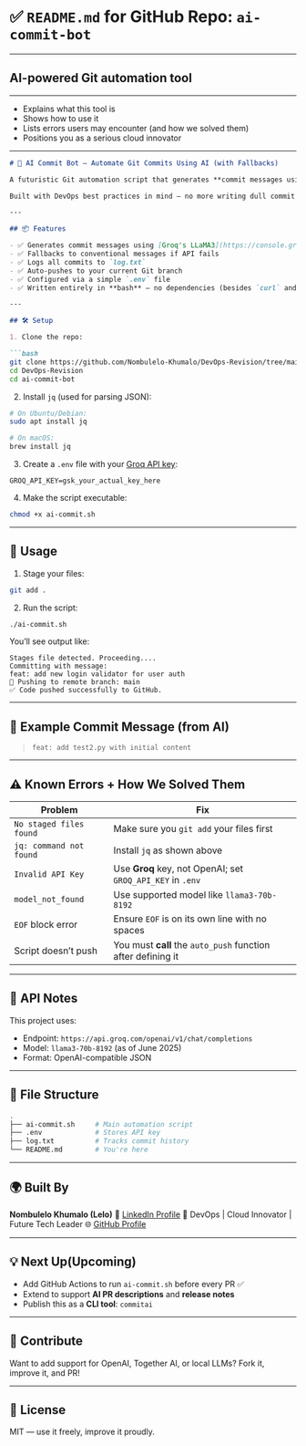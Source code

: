 # ✅ `README.md` for GitHub Repo: `ai-commit-bot`
---
## AI-powered Git automation tool
---
* Explains what this tool is
* Shows how to use it
* Lists errors users may encounter (and how we solved them)
* Positions you as a serious cloud innovator
---
````markdown
# 🤖 AI Commit Bot — Automate Git Commits Using AI (with Fallbacks)

A futuristic Git automation script that generates **commit messages using AI**, gracefully handles **API errors**, and **auto-pushes** your changes to GitHub.

Built with DevOps best practices in mind — no more writing dull commit messages, no more skipping `git push`, and no breaking on API limits.

---

## 📦 Features

- ✅ Generates commit messages using [Groq's LLaMA3](https://console.groq.com/)
- ✅ Fallbacks to conventional messages if API fails
- ✅ Logs all commits to `log.txt`
- ✅ Auto-pushes to your current Git branch
- ✅ Configured via a simple `.env` file
- ✅ Written entirely in **bash** — no dependencies (besides `curl` and `jq`)

---

## 🛠️ Setup

1. Clone the repo:

```bash
git clone https://github.com/Nombulelo-Khumalo/DevOps-Revision/tree/main/ai-commit-bot
cd DevOps-Revision
cd ai-commit-bot
````

2. Install `jq` (used for parsing JSON):

```bash
# On Ubuntu/Debian:
sudo apt install jq

# On macOS:
brew install jq
```

3. Create a `.env` file with your [Groq API key](https://console.groq.com/keys):

```env
GROQ_API_KEY=gsk_your_actual_key_here
```

4. Make the script executable:

```bash
chmod +x ai-commit.sh
```

---

## 🚀 Usage

1. Stage your files:

```bash
git add .
```

2. Run the script:

```bash
./ai-commit.sh
```

You’ll see output like:

```
Stages file detected. Proceeding....
Committing with message:
feat: add new login validator for user auth
🚀 Pushing to remote branch: main
✅ Code pushed successfully to GitHub.
```

---

## 🧠 Example Commit Message (from AI)

> `feat: add test2.py with initial content`

---

## ⚠️ Known Errors + How We Solved Them

| Problem                 | Fix                                                          |
| ----------------------- | ------------------------------------------------------------ |
| `No staged files found` | Make sure you `git add` your files first                     |
| `jq: command not found` | Install `jq` as shown above                                  |
| `Invalid API Key`       | Use **Groq** key, not OpenAI; set `GROQ_API_KEY` in `.env`   |
| `model_not_found`       | Use supported model like `llama3-70b-8192`                   |
| `EOF` block error       | Ensure `EOF` is on its own line with no spaces               |
| Script doesn’t push     | You must **call** the `auto_push` function after defining it |

---

## 🔐 API Notes

This project uses:

* Endpoint: `https://api.groq.com/openai/v1/chat/completions`
* Model: `llama3-70b-8192` (as of June 2025)
* Format: OpenAI-compatible JSON

---

## 📂 File Structure

```bash
.
├── ai-commit.sh     # Main automation script
├── .env             # Stores API key
├── log.txt          # Tracks commit history
└── README.md        # You're here
```

---

## 🌍 Built By

**Nombulelo Khumalo (Lelo)**
💼 [LinkedIn Profile](https://www.linkedin.com/in/nombulelo-khumalo-97821b315/)
🚀 DevOps | Cloud Innovator | Future Tech Leader
🌐 [GitHub Profile](https://github.com/Nombulelo-Khumalo)

---

## 💡 Next Up(Upcoming)

* Add GitHub Actions to run `ai-commit.sh` before every PR ✅
* Extend to support **AI PR descriptions** and **release notes**
* Publish this as a **CLI tool**: `commitai`

---

## 🙌 Contribute

Want to add support for OpenAI, Together AI, or local LLMs? Fork it, improve it, and PR!

---

## 📜 License

MIT — use it freely, improve it proudly.

